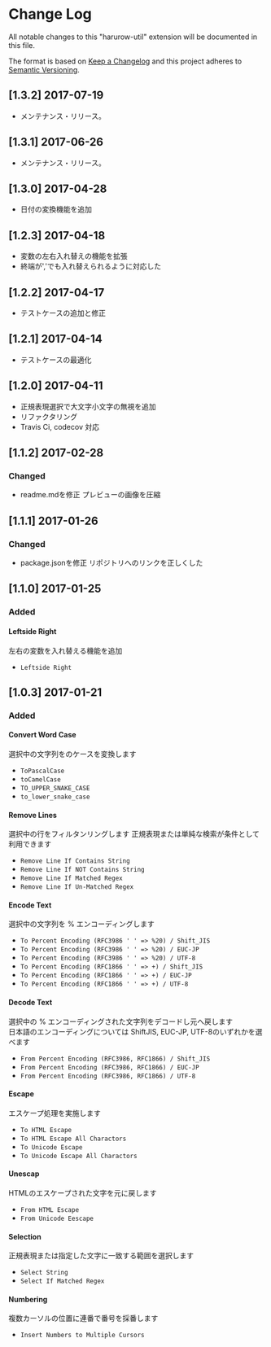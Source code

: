 # Change Log
All notable changes to this "harurow-util" extension will be documented in this file.

The format is based on [Keep a Changelog](http://keepachangelog.com/) 
and this project adheres to [Semantic Versioning](http://semver.org/).

## [1.3.2] 2017-07-19
- メンテナンス・リリース。

## [1.3.1] 2017-06-26
- メンテナンス・リリース。

## [1.3.0] 2017-04-28
- 日付の変換機能を追加

## [1.2.3] 2017-04-18
- 変数の左右入れ替えの機能を拡張
- 終端が','でも入れ替えられるように対応した

## [1.2.2] 2017-04-17
- テストケースの追加と修正

## [1.2.1] 2017-04-14
- テストケースの最適化

## [1.2.0] 2017-04-11
- 正規表現選択で大文字小文字の無視を追加
- リファクタリング
- Travis Ci, codecov 対応

## [1.1.2] 2017-02-28
### Changed
- readme.mdを修正
  プレビューの画像を圧縮

## [1.1.1] 2017-01-26
### Changed
- package.jsonを修正
  リポジトリへのリンクを正しくした

## [1.1.0] 2017-01-25
### Added
#### Leftside Right
左右の変数を入れ替える機能を追加
- `Leftside Right`

## [1.0.3] 2017-01-21

### Added
#### Convert Word Case
選択中の文字列をのケースを変換します
- `ToPascalCase`  
- `toCamelCase`  
- `TO_UPPER_SNAKE_CASE`  
- `to_lower_snake_case`  

#### Remove Lines
選択中の行をフィルタンリングします
正規表現または単純な検索が条件として利用できます
- `Remove Line If Contains String`  
- `Remove Line If NOT Contains String`  
- `Remove Line If Matched Regex`  
- `Remove Line If Un-Matched Regex`  

#### Encode Text
選択中の文字列を % エンコーディングします  
- `To Percent Encoding (RFC3986 ' ' => %20) / Shift_JIS`
- `To Percent Encoding (RFC3986 ' ' => %20) / EUC-JP`
- `To Percent Encoding (RFC3986 ' ' => %20) / UTF-8`  
- `To Percent Encoding (RFC1866 ' ' => +) / Shift_JIS`
- `To Percent Encoding (RFC1866 ' ' => +) / EUC-JP`
- `To Percent Encoding (RFC1866 ' ' => +) / UTF-8`  

#### Decode Text
選択中の % エンコーディングされた文字列をデコードし元へ戻します  
日本語のエンコーディングについては ShiftJIS, EUC-JP, UTF-8のいずれかを選べます  
- `From Percent Encoding (RFC3986, RFC1866) / Shift_JIS`
- `From Percent Encoding (RFC3986, RFC1866) / EUC-JP`
- `From Percent Encoding (RFC3986, RFC1866) / UTF-8`

#### Escape
エスケープ処理を実施します
- `To HTML Escape`
- `To HTML Escape All Charactors`
- `To Unicode Escape`
- `To Unicode Escape All Charactors`

#### Unescap
HTMLのエスケープされた文字を元に戻します
- `From HTML Escape`
- `From Unicode Eescape`

#### Selection
正規表現または指定した文字に一致する範囲を選択します
- `Select String`  
- `Select If Matched Regex`  

#### Numbering
複数カーソルの位置に連番で番号を採番します
- `Insert Numbers to Multiple Cursors`  
